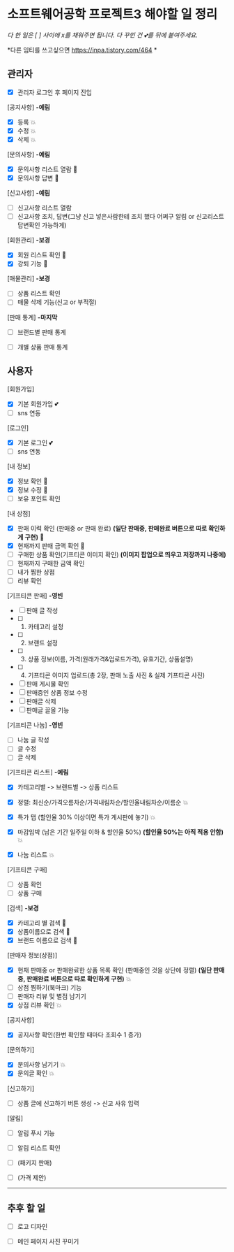 # 소프트웨어공학 프로젝트3 해야할 일 정리
*다 한 일은 [ ] 사이에 x를 채워주면 됩니다.*
*다 꾸민 건 :two_hearts:를 뒤에 붙여주세요.*

*다른 임티를 쓰고싶으면 https://inpa.tistory.com/464 *

## 관리자
- [x] 관리자 로그인 후 페이지 진입

[공지사항] **-예림**
- [x] 등록 :boom:
- [x] 수정 :boom:
- [x] 삭제 :boom:

[문의사항] **-예림**
- [x] 문의사항 리스트 열람 :tulip:
- [x] 문의사항 답변 :tulip:

[신고사항] **-예림**
- [ ] 신고사항 리스트 열람
- [ ] 신고사항 조치, 답변(그냥 신고 넣은사람한테 조치 했다 어쩌구 알림 or 신고리스트 답변확인 가능하게)

[회원관리] **-보경**
- [x] 회원 리스트 확인 :tulip:
- [x] 강퇴 기능 :tulip:

[매물관리] **-보경**
- [ ] 상품 리스트 확인
- [ ] 매물 삭제 기능(신고 or 부적절)

[판매 통계] **-마지막**
- [ ] 브랜드별 판매 통계
- [ ] 개별 상품 판매 통계


## 사용자
[회원가입]
- [x] 기본 회원가입 :two_hearts:
- [ ] sns 연동

[로그인]
- [x] 기본 로그인 :two_hearts:
- [ ] sns 연동

[내 정보]
- [x] 정보 확인 :hamster:
- [x] 정보 수정 :hamster:
- [ ] 보유 포인트 확인

[내 상점]
- [x] 판매 이력 확인 (판매중 or 판매 완료) **(일단 판매중, 판매완료  버튼으로 따로 확인하게 구현)** :panda_face:
- [x] 현재까지 판매 금액 확인 :panda_face:
- [ ] 구매한 상품 확인(기프티콘 이미지 확인) **(이미지 팝업으로 띄우고 저장까지 나중에)**
- [ ] 현재까지 구매한 금액 확인
- [ ] 내가 찜한 상점
- [ ] 리뷰 확인

[기프티콘 판매] **-영빈**
- [ ] 판매 글 작성
- [ ] 1) 카테고리 설정
- [ ] 2) 브랜드 설정
- [ ] 3) 상품 정보(이름, 가격(원래가격&업로드가격), 유효기간, 상품설명)
- [ ] 4) 기프티콘 이미지 업로드(총 2장, 판매 노출 사진 & 실제 기프티콘 사진)
- [ ] 판매 게시물 확인
- [ ] 판매중인 상품 정보 수정
- [ ] 판매글 삭제
- [ ] 판매글 끌올 기능

[기프티콘 나눔] **-영빈**
- [ ] 나눔 글 작성
- [ ] 글 수정
- [ ] 글 삭제

[기프티콘 리스트] **-예림**
- [x] 카테고리별 -> 브랜드별 -> 상품 리스트 
- [x] 정렬: 최신순/가격오름차순/가격내림차순/할인율내림차순/이름순 :boom:

- [x] 특가 탭 (할인율 30% 이상이면 특가 게시판에 놓기) :boom:
- [x] 마감임박 (남은 기간 일주일 이하 & 할인율 50%) **(할인율 50%는 아직 적용 안함)** :boom:
- [x] 나눔 리스트 :boom:

[기프티콘 구매]
- [ ] 상품 확인
- [ ] 상품 구매

[검색] **-보경**
- [x] 카테고리 별 검색 🦋
- [x] 상품이름으로 검색 🦋
- [x] 브랜드 이름으로 검색 🦋

[판매자 정보(상점)]
- [x] 현재 판매중 or 판매완료한 상품 목록 확인 (판매중인 것을 상단에 정렬) **(일단 판매중, 판매완료  버튼으로 따로 확인하게 구현)** :boom:
- [ ] 상점 찜하기(북마크) 기능
- [ ] 판매자 리뷰 및 별점 남기기
- [x] 상점 리뷰 확인 :boom:

[공지사항]
- [x] 공지사항 확인(한번 확인할 때마다 조회수 1 증가) 

[문의하기]
- [x] 문의사항 남기기 :boom:
- [x] 문의글 확인 :boom:

[신고하기]
- [ ] 상품 글에 신고하기 버튼 생성 -> 신고 사유 입력

[알림]
- [ ] 알림 푸시 기능
- [ ] 알림 리스트 확인

- [ ] (패키지 판매)
- [ ] (가격 제안)

***
## 추후 할 일
- [ ] 로고 디자인
- [ ] 메인 페이지 사진 꾸미기

